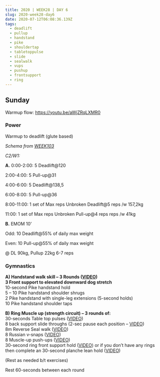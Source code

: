 ```yaml
---
title: 2020 | WEEK28 | DAY 6
slug: 2020-week28-day6
date: 2020-07-12T06:08:36.139Z
tags:
  - deadlift
  - pullup
  - handstand
  - pike
  - shouldertap
  - tabletoppulse
  - slide
  - sealwalk
  - vups
  - pushup
  - frontsupport
  - ring
---
```

## Sunday

Warmup flow: <https://youtu.be/aWjZRqLXMR0>

### Power

Warmup to deadlift (glute based)

*Schema from [WEEK103](/WEEK103)*

*C2/W1:*

**A.** 0:00-2:00: 5 Deadlift@120

2:00-4:00: 5 Pull-up@31

4:00-6:00: 5 Deadlift@138,5

6:00-8:00: 5 Pull-up@36

8:00-11:00: 1 set of Max reps Unbroken Deadlift@5 reps /w 157,2kg

11:00: 1 set of Max reps Unbroken Pull-up@4 reps reps /w 41kg 

**B.** EMOM 10’

Odd: 10 Deadlift@55% of daily max weight

Even: 10 Pull-up@55% of daily max weight

@ DL 90kg, Pullup 22kg 6-7 reps

### Gymnastics

**A) Handstand walk skill – 3 Rounds ([VIDEO](https://vimeo.com/316343023/22638d9ce7=))\
3 Front support to elevated downward dog stretch**\
10-second Pike handstand hold\
5 – 10 Pike handstand shoulder shrugs\
2 Pike handstand with single-leg extensions (5-second holds)\
10 Pike handstand shoulder taps

**B) Ring Muscle up (strength circuit) – 3 rounds of:**\
30-seconds Table top pulses ([VIDEO](https://vimeo.com/313500184/f25c3fcb42))\
8 back support slide throughs (2-sec pause each position – [VIDEO](https://vimeo.com/271383602/3f8da0bc82))\
8m Reverse Seal walk ([VIDEO](https://vimeo.com/274071213/ebf59b6fdc))\
8 Russian v-snaps ([VIDEO](https://vimeo.com/384155302/e79ffeb76a))\
8 Muscle-up push-ups ([VIDEO](https://vimeo.com/274069428/25c305d562))\
30-second ring front support hold ([VIDEO](https://vimeo.com/324904113/f11c33e5e6)) or if you don’t have any rings then complete an 30-second planche lean hold ([VIDEO](https://vimeo.com/274070208/ba17b516eb))

(Rest as needed b/t exercises)

Rest 60-seconds between each round